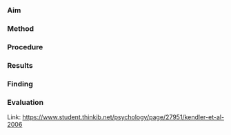 ### Aim

### Method

### Procedure 

### Results 

### Finding 

### Evaluation 

Link: https://www.student.thinkib.net/psychology/page/27951/kendler-et-al-2006
